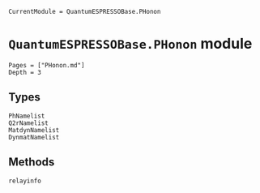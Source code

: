 ```@meta
CurrentModule = QuantumESPRESSOBase.PHonon
```

# `QuantumESPRESSOBase.PHonon` module

```@contents
Pages = ["PHonon.md"]
Depth = 3
```

## Types

```@docs
PhNamelist
Q2rNamelist
MatdynNamelist
DynmatNamelist
```

## Methods

```@docs
relayinfo
```
